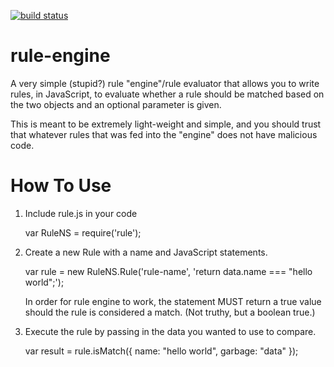 [![build status](https://secure.travis-ci.org/dashk/rule-engine.svg)](http://travis-ci.org/dashk/rule-engine)

rule-engine
===========

A very simple (stupid?) rule "engine"/rule evaluator that allows you to write rules, in JavaScript, to evaluate whether a rule should be matched based on the two objects and an optional parameter is given.

This is meant to be extremely light-weight and simple, and you should trust that whatever rules that was fed into the "engine" does not have malicious code.

How To Use
==========

1. Include rule.js in your code

   var RuleNS = require('rule');

2. Create a new Rule with a name and JavaScript statements.

   var rule = new RuleNS.Rule('rule-name', 'return data.name === "hello world";');
   
   In order for rule engine to work, the statement MUST return a true value should the rule is considered a match. (Not truthy, but a boolean true.)

3. Execute the rule by passing in the data you wanted to use to compare.

   var result = rule.isMatch({ name: "hello world", garbage: "data" });

